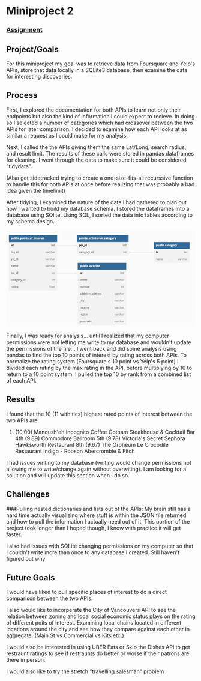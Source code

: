 # Miniproject 2

### [Assignment](assignment.md)

## Project/Goals
For this miniproject my goal was to retrieve data from Foursquare and Yelp's APIs, store that data locally in a SQLite3 database, then examine the data for interesting discoveries.

## Process

First, I explored the documentation for both APIs to learn not only their endpoints but also the kind of information I could expect to recieve. In doing so I selected a number of categories which had crossover between the two APIs for later comparison. I decided to examine how each API looks at as similar a request as I could make for my analysis.

Next, I called the the APIs giving them the same Lat/Long, search radius, and result limit. The results of these calls were stored in pandas dataframes for cleaning. I went through the data to make sure it could be considered "tidydata".

(Also got sidetracked trying to create a one-size-fits-all recurssive function to handle this for both APIs at once before realizing that was probably a bad idea given the timelimit)

After tidying, I examined the nature of the data I had gathered to plan out how I wanted to build my database schema. I stored the dataframes into a database using SQlite. Using SQL, I sorted the data into tables according to my schema design.

<img src="/images/ERD.png">

Finally, I was ready for analysis... until I realized that my computer permissions were not letting me write to my database and wouldn't update the permissions of the file...
I went back and did some analysis using pandas to find the top 10 points of interest by rating across both APIs. To normalize the rating system (Foursquare's 10 point vs Yelp's 5 point) I divided each rating by the max rating in the API, before multiplying by 10 to return to a 10 point system. I pulled the top 10 by rank from a combined list of each API.


## Results

I found that the 10 (11 with ties) highest rated points of interest between the two APIs are:

1. (10.00)
Manoush'eh
Incognito Coffee
Gotham Steakhouse & Cocktail Bar
4th (9.89)
Commodore Ballroom
5th (9.78)
Victoria's Secret
Sephora
Hawksworth Restaurant
8th (9.67)
The Orpheum
Le Crocodile Restaurant
Indigo - Robson
Abercrombie & Fitch

I had issues writing to my database (writing would change permissions not allowing me to write/change again without overwiting).
I am looking for a solution and will update this section when I do so.

## Challenges 

###Pulling nested dictionaries and lists out of the APIs:
My brain still has a hard time actually visualizing where stuff is within the JSON file returned and how to pull the information I actually need out of it. This portion of the project took longer than I hoped though, I know with practice it will get faster.

I also had issues with SQLite changing permissions on my computer so that I couldn't write more than once to any database I created. Still haven't figured out why

## Future Goals

I would have liked to pull specific places of interest to do a direct comparison between the two APIs.

I also would like to incorperate the City of Vancouvers API to see the relation between zoning and local social economic status plays on the rating of different poits of interest.
Examining local chains located in different locations around the city and see how they compare against each other in aggregate. (Main St vs Commercial vs Kits etc.)

I would also be interested in using UBER Eats or Skip the Dishes API to get restraunt ratings to see if restraunts do better or worse if their patrons are there in person.

I would also like to try the stretch "travelling salesman" problem